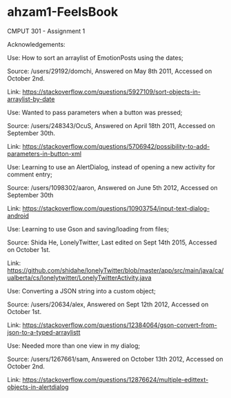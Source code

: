 # ahzam1-FeelsBook
CMPUT 301 - Assignment 1

Acknowledgements:


Use: How to sort an arraylist of EmotionPosts using the dates;

Source: /users/29192/domchi, Answered on May 8th 2011, Accessed on October 2nd.

Link: https://stackoverflow.com/questions/5927109/sort-objects-in-arraylist-by-date



Use: Wanted to pass parameters when a button was pressed;

Source: /users/248343/OcuS, Answered on April 18th 2011, Accessed on September 30th.

Link: https://stackoverflow.com/questions/5706942/possibility-to-add-parameters-in-button-xml



Use: Learning to use an AlertDialog, instead of opening a new activity for comment entry;

Source: /users/1098302/aaron, Answered on June 5th 2012, Accessed on September 30th

Link: https://stackoverflow.com/questions/10903754/input-text-dialog-android



Use: Learning to use Gson and saving/loading from files;

Source: Shida He, LonelyTwitter, Last edited on Sept 14th 2015, Accessed on October 1st.

Link: https://github.com/shidahe/lonelyTwitter/blob/master/app/src/main/java/ca/ualberta/cs/lonelytwitter/LonelyTwitterActivity.java



Use: Converting a JSON string into a custom object;

Source: /users/20634/alex, Answered on Sept 12th 2012, Accessed on October 1st.

Link: https://stackoverflow.com/questions/12384064/gson-convert-from-json-to-a-typed-arraylistt



Use: Needed more than one view in my dialog;

Source: /users/1267661/sam, Answered on October 13th 2012, Accessed on October 2nd.

Link: https://stackoverflow.com/questions/12876624/multiple-edittext-objects-in-alertdialog

